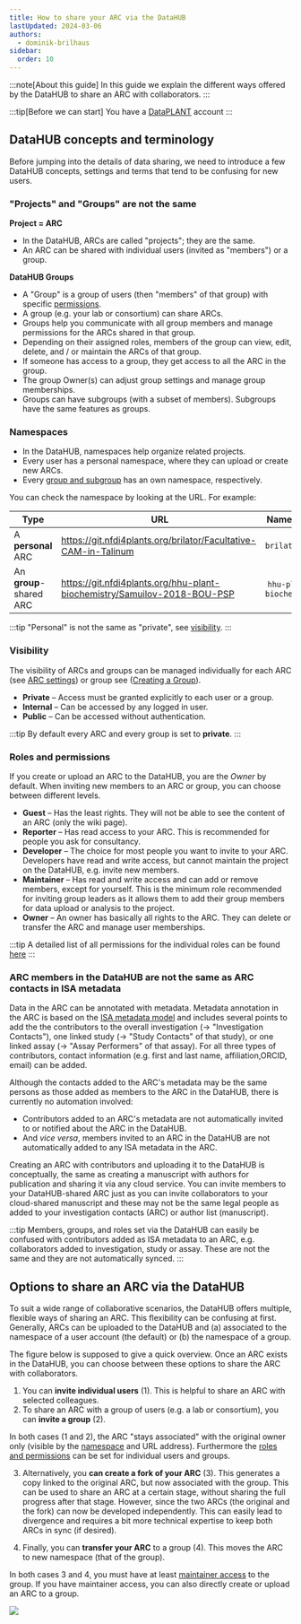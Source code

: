 ```yaml
---
title: How to share your ARC via the DataHUB
lastUpdated: 2024-03-06
authors:
  - dominik-brilhaus
sidebar:
  order: 10
---
```


:::note[About this guide]
In this guide we explain the different ways offered by the DataHUB to share an ARC with collaborators.
:::

:::tip[Before we can start]
You have a [DataPLANT](https://register.nfdi4plants.org) account
:::

## DataHUB concepts and terminology

Before jumping into the details of data sharing, we need to introduce a few DataHUB concepts, settings and terms that tend to be confusing for new users.

### "Projects" and "Groups" are not the same

**Project = ARC**

- In the DataHUB, ARCs are called "projects"; they are the same.
- An ARC can be shared with individual users (invited as "members") or a group.

**DataHUB Groups**

- A "Group" is a group of users (then "members" of that group) with specific [permissions](#roles-and-permissions).
- A group (e.g. your lab or consortium) can share ARCs.
- Groups help you communicate with all group members and manage permissions for the ARCs shared in that group.
- Depending on their assigned roles, members of the group can view, edit, delete, and / or maintain the ARCs of that group.
- If someone has access to a group, they get access to all the ARC in the group.
- The group Owner(s) can adjust group settings and manage group memberships.
- Groups can have subgroups (with a subset of members). Subgroups have the same features as groups.  

### Namespaces

- In the DataHUB, namespaces help organize related projects.
- Every user has a personal namespace, where they can upload or create new ARCs.
- Every [group and subgroup](#datahub-groups) has an own namespace, respectively.

You can check the namespace by looking at the URL. For example:


Type | URL | Namespace
--- | --- | ---
A **personal** ARC | https://git.nfdi4plants.org/brilator/Facultative-CAM-in-Talinum | `brilator` 
An **group**-shared ARC | https://git.nfdi4plants.org/hhu-plant-biochemistry/Samuilov-2018-BOU-PSP | `hhu-plant-biochemistry`


:::tip
"Personal" is not the same as "private", see [visibility](#visibility).
:::

### Visibility

The visibility of ARCs and groups can be managed individually for each ARC (see [ARC settings](../datahub-arc-settings)) or group see ([Creating a Group](../datahub-group-create)).

- **Private** &ndash; Access must be granted explicitly to each user or a group.
- **Internal** &ndash; Can be accessed by any logged in user.
- **Public** &ndash; Can be accessed without authentication.  

:::tip
By default every ARC and every group is set to **private**.
:::

### Roles and permissions

If you create or upload an ARC to the DataHUB, you are the *Owner* by default.
When inviting new members to an ARC or group, you can choose between different levels.

- **Guest** &ndash; Has the least rights. They will not be able to see the content of an ARC (only the wiki page).
- **Reporter** &ndash; Has read access to your ARC. This is recommended for people you ask for consultancy.
- **Developer** &ndash; The choice for most people you want to invite to your ARC. Developers have read and write access, but cannot maintain the project on the DataHUB, e.g. invite new members.
- **Maintainer** &ndash; Has read and write access and can add or remove members, except for yourself. This is the minimum role recommended for inviting group leaders as it allows them to add their group members for data upload or analysis to the project.
- **Owner** &ndash; An owner has basically all rights to the ARC. They can delete or transfer the ARC and manage user memberships.

:::tip
A detailed list of all permissions for the individual roles can be found [here](https://docs.gitlab.com/ee/user/permissions.html)
:::

### ARC members in the DataHUB are not the same as ARC contacts in ISA metadata

<!-- TODO dead link -->

Data in the ARC can be annotated with metadata. Metadata annotation in the ARC is based on the [ISA metadata model](./isa_FileTypes.html) and includes several points to add the the contributors to the overall investigation (&rarr; "Investigation Contacts"), one linked study (&rarr; "Study Contacts" of that study), or one linked assay (&rarr; "Assay Performers" of that assay). For all three types of contributors, contact information (e.g. first and last name, affiliation,ORCID, email) can be added.

Although the contacts added to the ARC's metadata may be the same persons as those added as members to the ARC in the DataHUB, there is currently no automation involved:

- Contributors added to an ARC's metadata are not automatically invited to or notified about the ARC in the DataHUB.
- And *vice versa*, members invited to an ARC in the DataHUB are not automatically added to any ISA metadata in the ARC.

Creating an ARC with contributors and uploading it to the DataHUB is conceptually, the same as creating a manuscript with authors for publication and sharing it via any cloud service. You can invite members to your DataHUB-shared ARC just as you can invite collaborators to your cloud-shared manuscript and these may not be the same legal people as added to your investigation contacts (ARC) or author list (manuscript).

:::tip
Members, groups, and roles set via the DataHUB can easily be confused with contributors added as ISA metadata to an ARC, e.g. collaborators added to investigation, study or assay. These are not the same and they are not automatically synced.
:::

## Options to share an ARC via the DataHUB

To suit a wide range of collaborative scenarios, the DataHUB offers multiple, flexible ways of sharing an ARC.
This flexibility can be confusing at first. Generally, ARCs can be uploaded to the DataHUB and (a) associated to the namespace of a user account (the default) or (b) the namespace of a group.

The figure below is supposed to give a quick overview. Once an ARC exists in the DataHUB, you can choose between these options to share the ARC with collaborators.

1. You can **invite individual users** (1). This is helpful to share an ARC with selected colleagues.
2. To share an ARC with a group of users (e.g. a lab or consortium), you can **invite a group** (2).

In both cases (1 and 2), the ARC "stays associated" with the original owner only (visible by the [namespace](#namespaces) and URL address). Furthermore the [roles and permissions](#roles-and-permissions) can be set for individual users and groups.

3. Alternatively, you **can create a fork of your ARC** (3). This generates a copy linked to the original ARC, but now associated with the group. This can be used to share an ARC at a certain stage, without sharing the full progress after that stage. However, since the two ARCs (the original and the fork) can now be developed independently. This can easily lead to divergence and requires a bit more technical expertise to keep both ARCs in sync (if desired).

4. Finally, you can **transfer your ARC** to a group (4). This moves the ARC to new namespace (that of the group).

In both cases 3 and 4, you must have at least [maintainer access](#roles-and-permissions) to the group.
If you have maintainer access, you can also directly create or upload an ARC to a group.

![](@images/datahub/arc-sharing.drawio.png)